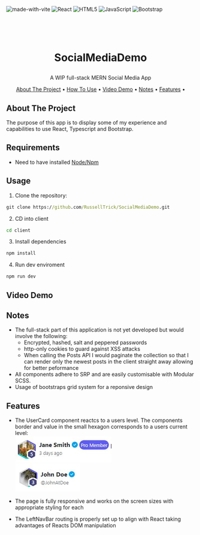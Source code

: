 ![made-with-vite](https://img.shields.io/badge/vite-%23646CFF.svg?style=for-the-badge&logo=vite&logoColor=white) 
![React](https://img.shields.io/badge/react-%2320232a.svg?style=for-the-badge&logo=react&logoColor=%2361DAFB) 
![HTML5](https://img.shields.io/badge/html5-%23E34F26.svg?style=for-the-badge&logo=html5&logoColor=white) 
![JavaScript](https://img.shields.io/badge/javascript-%23323330.svg?style=for-the-badge&logo=javascript&logoColor=%23F7DF1E) 
![Bootstrap](https://img.shields.io/badge/bootstrap-%238511FA.svg?style=for-the-badge&logo=bootstrap&logoColor=white)


<br />
<h1>
<p align="center">
  <br>SocialMediaDemo
</h1>
  <p align="center">
    A WIP full-stack MERN Social Media App
    <br />
    </p>
</p>
<p align="center">
  <a href="#about-the-project">About The Project</a> •
  <a href="#usage">How To Use</a> •
  <a href="#video-demo">Video Demo</a> •
  <a href="#notes">Notes</a> •
  <a href="#features">Features</a> •
</p>    

## About The Project
The purpose of this app is to display some of my experience and capabilities to use React, Typescript and Bootstrap. 

## Requirements
 - Need to have installed [Node/Npm](https://nodejs.org/en)

## Usage

1. Clone the repository:

```cmd
git clone https://github.com/RussellTrick/SocialMediaDemo.git
```

2. CD into client
```cmd
cd client
```

3. Install dependencies
```cmd
npm install
```

4. Run dev enviroment
```cmd
npm run dev
```

## Video Demo

## Notes
 - The full-stack part of this application is not yet developed but would involve the following:
   - Encrypted, hashed, salt and peppered passwords
   - http-only cookies to guard against XSS attacks
   - When calling the Posts API I would paginate the collection so that I can render only the newest posts in the client straight away allowing for better peformance
- All components adhere to SRP and are easily customisable with Modular SCSS.
- Usage of bootstraps grid system for a reponsive design
## Features
 - The UserCard component reactcs to a users level. The components border and value in the small hexagon corresponds to a users current level:  
   ![Level 5 User](img/Level-5-User.jpg)  
   ![Level 3 User](img/Level-3-User.jpg)

 - The page is fully responsive and works on the screen sizes with appropriate styling for each

 - The LeftNavBar routing is properly set up to align with React taking advantages of Reacts DOM manipulation
